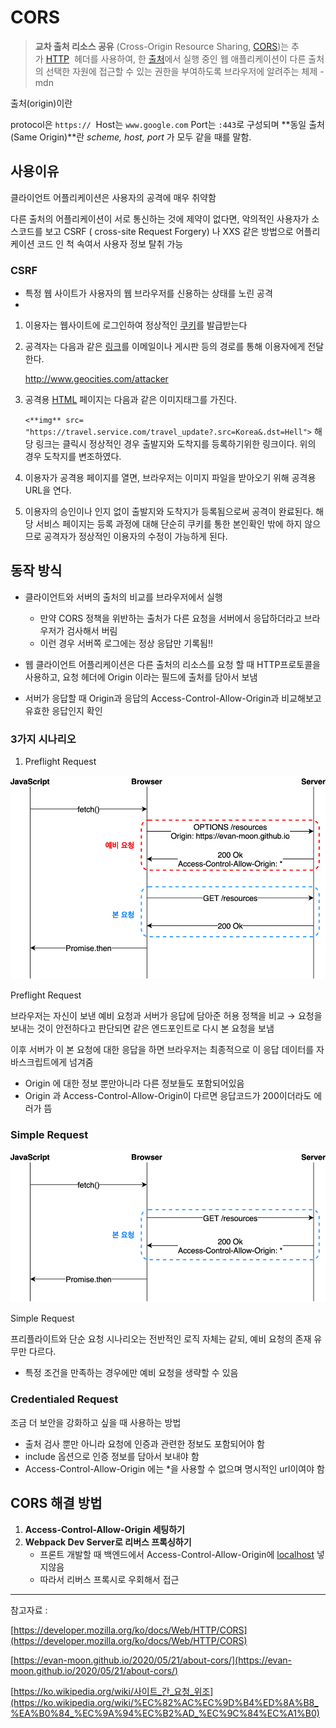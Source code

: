 # CORS

> **교차 출처 리소스 공유**
(Cross-Origin Resource Sharing, [CORS](https://developer.mozilla.org/ko/docs/Glossary/CORS))는 추가 [HTTP](https://developer.mozilla.org/ko/docs/Glossary/HTTP)  헤더를 사용하여, 한 [출처](https://developer.mozilla.org/ko/docs/Glossary/Origin)에서 실행 중인 웹 애플리케이션이 다른 출처의 선택한 자원에 접근할 수 있는 권한을 부여하도록 브라우저에 알려주는 체제 - mdn
> 

출처(origin)이란 

protocol은 `https://`  Host는 `www.google.com` Port는 `:443`로 구성되며 **동일 출처(Same Origin)**란 *scheme, host, port* 가 모두 같을 때를 말함.

## 사용이유

클라이언트 어플리케이션은 사용자의 공격에 매우 취약함

다른 출처의 어플리케이션이 서로 통신하는 것에 제약이 없다면, 악의적인 사용자가 소스코드를 보고 CSRF ( cross-site Request Forgery) 나 XXS 같은 방법으로 어플리케이션 코드 인 척 속여서 사용자 정보 탈취 가능 

### CSRF

- 특정 웹 사이트가 사용자의 웹 브라우저를 신용하는 상태를 노린 공격
- 
1. 이용자는 웹사이트에 로그인하여 정상적인 [쿠키](https://ko.wikipedia.org/wiki/HTTP_%EC%BF%A0%ED%82%A4)를 발급받는다
2. 공격자는 다음과 같은 [링크](https://ko.wikipedia.org/wiki/%ED%95%98%EC%9D%B4%ED%8D%BC%EB%A7%81%ED%81%AC)를 이메일이나 게시판 등의 경로를 통해 이용자에게 전달한다.
    
    http://www.geocities.com/attacker
    
3. 공격용 [HTML](https://ko.wikipedia.org/wiki/HTML) 페이지는 다음과 같은 이미지태그를 가진다.
    
    `<**img** src= "https://travel.service.com/travel_update?.src=Korea&.dst=Hell">`
    해당 링크는 클릭시 정상적인 경우 출발지와 도착지를 등록하기위한 링크이다. 위의 경우 도착지를 변조하였다.
    
4. 이용자가 공격용 페이지를 열면, 브라우저는 이미지 파일을 받아오기 위해 공격용 URL을 연다.
5. 이용자의 승인이나 인지 없이 출발지와 도착지가 등록됨으로써 공격이 완료된다. 해당 서비스 페이지는 등록 과정에 대해 단순히 쿠키를 통한 본인확인 밖에 하지 않으므로 공격자가 정상적인 이용자의 수정이 가능하게 된다.

## 동작 방식

- 클라이언트와 서버의 출처의 비교를 브라우저에서 실행
    - 만약 CORS 정책을 위반하는 출처가 다른 요청을 서버에서 응답하더라고 브라우저가 검사해서 버림
    - 이런 경우 서버쪽 로그에는 정상 응답만 기록됨!!

- 웹 클라이언트 어플리케이션은 다른 출처의 리소스를 요청 할 때 HTTP프로토콜을 사용하고, 요청 헤더에 Origin 이라는 필드에 출처를 담아서 보냄
- 서버가 응답할 때 Origin과 응답의 Access-Control-Allow-Origin과 비교해보고 유효한 응답인지 확인

### 3가지 시나리오

1. Preflight Request

![Preflight Request](https://raw.githubusercontent.com/dyparkkk/TIL/main/Network/img/cors1.png)

Preflight Request

브라우저는 자신이 보낸 예비 요청과 서버가 응답에 담아준 허용 정책을 비교 → 요청을 보내는 것이 안전하다고 판단되면 같은 엔드포인트로 다시 본 요청을 보냄

 이후 서버가 이 본 요청에 대한 응답을 하면 브라우저는 최종적으로 이 응답 데이터를 자바스크립트에게 넘겨줌

- Origin 에 대한 정보 뿐만아니라 다른 정보들도 포함되어있음
- Origin 과  Access-Control-Allow-Origin이 다르면 응답코드가 200이더라도 에러가 뜸

### Simple Request

![Simple Request](https://raw.githubusercontent.com/dyparkkk/TIL/main/Network/img/cors2.png)

Simple Request

프리플라이트와 단순 요청 시나리오는 전반적인 로직 자체는 같되, 예비 요청의 존재 유무만 다르다.

- 특정 조건을 만족하는 경우에만 예비 요청을 생략할 수 있음

### Credentialed Request

조금 더 보안을 강화하고 싶을 때 사용하는 방법

- 출처 검사 뿐만 아니라 요청에 인증과 관련한 정보도 포함되어야 함
- include 옵션으로 인증 정보를 담아서 보내야 함
- Access-Control-Allow-Origin 에는 *을 사용할 수 없으며 명시적인 url이여야 함

## CORS 해결 방법

1. **Access-Control-Allow-Origin 세팅하기**
2. **Webpack Dev Server로 리버스 프록싱하기**
    - 프론트 개발할 때  백엔드에서 Access-Control-Allow-Origin에 [localhost](http://localhost) 넣지않음
    - 따라서 리버스 프록시로 우회해서 접근

---

참고자료 : 

[https://developer.mozilla.org/ko/docs/Web/HTTP/CORS](https://developer.mozilla.org/ko/docs/Web/HTTP/CORS)

[https://evan-moon.github.io/2020/05/21/about-cors/](https://evan-moon.github.io/2020/05/21/about-cors/)

[https://ko.wikipedia.org/wiki/사이트_간_요청_위조](https://ko.wikipedia.org/wiki/%EC%82%AC%EC%9D%B4%ED%8A%B8_%EA%B0%84_%EC%9A%94%EC%B2%AD_%EC%9C%84%EC%A1%B0)
